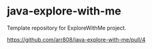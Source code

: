 # java-explore-with-me
Template repository for ExploreWithMe project.

https://github.com/arr808/java-explore-with-me/pull/4
